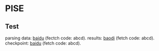 # PISE


## Test

parsing data: [baidu](https://pan.baidu.com/s/19boQPJnrq2wASSMqzl27NQ) (fectch code: abcd).
results: [baodi](https://pan.baidu.com/s/1qB27b4PKbJD6VB2SOl-1sA) (fetch code: abcd).
checkpoint: [baidu](https://pan.baidu.com/s/14v3LaCCGCHJUoqQ_wlyNpA) (fetch code: abcd).
